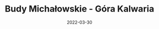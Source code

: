 ---
title: Budy Michałowskie - Góra Kalwaria
category: "Trasy trzydniowe"
rafting_time: 16 - 18
route_length: 56,6
price: 
price_descrition: 
date: 2022-03-30
---
